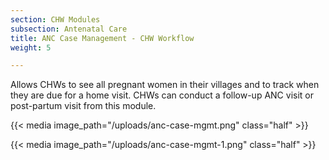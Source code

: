 ```yaml
---
section: CHW Modules
subsection: Antenatal Care
title: ANC Case Management - CHW Workflow
weight: 5

---
```

Allows CHWs to see all pregnant women in their villages and to track when they are due for a home visit. CHWs can conduct a follow-up ANC visit or post-partum visit from this module.

{{< media image_path="/uploads/anc-case-mgmt.png" class="half" >}}

{{< media image_path="/uploads/anc-case-mgmt-1.png" class="half" >}}